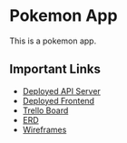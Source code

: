 # Pokemon App

This is a pokemon app.

## Important Links

- [Deployed API Server]()
- [Deployed Frontend]()
- [Trello Board](https://trello.com/b/B6YuItMX/fspp-trello)
- [ERD](https://miro.com/app/board/uXjVPc57FCw=/?share_link_id=684975380133)
- [Wireframes](https://wireframe.cc/6kziXU)

